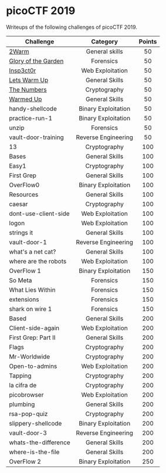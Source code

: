 # picoCTF 2019
Writeups of the following challenges of picoCTF 2019.

| Challenge            | Category         | Points   |
| -------------------- |:----------------:|:--------:|
| [2Warm](https://github.com/xmehulx/picoCTF-2019/tree/master/General%20Skills/2Warm)| General skills   | 50       |
| [Glory of the Garden](https://github.com/xmehulx/picoCTF-2019/tree/master/Forensics/Glory%20of%20the%20Garden)| Forensics        | 50       |
| [Insp3ct0r](https://github.com/xmehulx/picoCTF-2019/tree/master/Web%20Exploitation/Insp3ct0r)| Web Exploitation | 50       |
| [Lets Warm Up ](https://github.com/xmehulx/picoCTF-2019/tree/master/General%20Skills/Lets%20Warm%20Up)| General Skills   | 50       |     
| [The Numbers](https://github.com/xmehulx/picoCTF-2019/tree/master/Cryptography/The%20Numbers)| Cryptography     | 50       |
| [Warmed Up](https://github.com/xmehulx/picoCTF-2019/tree/master/General%20Skills/Warmed%20Up)           | General Skills      | 50  |
| handy-shellcode     | Binary Exploitation | 50  |
| practice-run-1      | Binary Exploitation | 50  |
| unzip               | Forensics           | 50  |
| vault-door-training | Reverse Engineering | 50  |
| 13                  | Cryptography        | 100 |
|Bases                | General Skills      | 100 |
|Easy1                | Cryptography        | 100 |
|First Grep           | General Skills      | 100 |
|OverFlow0            | Binary Exploitation | 100 |
|Resources            | General Skills      | 100 |
|caesar               | Cryptography        | 100 |
|dont-use-client-side | Web Exploitation    | 100 |
|logon                | Web Exploitation    | 100 |
|strings it           | General Skills      | 100 |
|vault-door-1         | Reverse Engineering | 100 |
|what's a net cat?    | General Skills      | 100 |
|where are the robots | Web Exploitation    | 100 |
|OverFlow 1           | Binary Exploitation | 150 |
|So Meta              | Forensics           | 150 |
|What Lies Within     | Forensics           | 150 |
|extensions           | Forensics           | 150 |
|shark on wire 1      | Forensics           | 150 |
|Based                | General Skills      | 200 |
|Client-side-again    | Web Exploitation    | 200 |
|First Grep: Part II  | General Skills      | 200 |
|Flags                | Cryptography        | 200 |
|Mr-Worldwide         | Cryptography        | 200 |
|Open-to-admins       | Web Exploitation    | 200 |
|Tapping              | Cryptography        | 200 |
|la cifra de          | Cryptography        | 200 |
|picobrowser          | Web Exploitation    | 200 |
|plumbing             | General Skills      | 200 |
|rsa-pop-quiz         | Cryptography        | 200 |
|slippery-shellcode   | Binary Exploitation | 200 |
|vault-door-3         | Reverse Engineering | 200 |
|whats-the-difference | General Skills      | 200 |
|where-is-the-file    | General Skills      | 200 |
|OverFlow 2           | Binary Exploitation | 250 |
